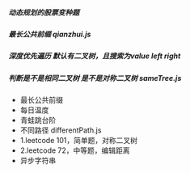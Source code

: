 ##### 动态规划的股票变种题

##### 最长公共前缀 qianzhui.js

##### 深度优先遍历 默认有二叉树，且搜索为value left right

##### 判断是不是相同二叉树 是不是对称二叉树 sameTree.js

- 最长公共前缀
- 每日温度
- 青蛙跳台阶
- 不同路径  differentPath.js
- 1.leetcode 101，简单题，对称二叉树
- 2.leetcode 72，中等题，编辑距离
- 异步字符串